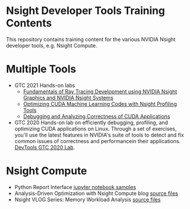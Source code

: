 # Nsight Developer Tools Training Contents
This repository contains training content for the various NVIDIA Nsight developer tools, e.g. Nsight Compute.

# Multiple Tools
* GTC 2021 Hands-on labs
  * [Fundamentals of Ray Tracing Development using NVIDIA Nsight Graphics and NVIDIA Nsight Systems](grfx/2021_gtc/x-gd-01-v1)
  * [Optimizing CUDA Machine Learning Codes with Nsight Profiling Tools](cuda/2021_gtc/x-ac-03-v1)
  * [Debugging and Analyzing Correctness of CUDA Applications](cuda/2021_gtc/x-ac-04-v1)
* GTC 2020 Hands-on lab on efficiently debugging, profiling, and optimizing CUDA applications on Linux. Through a set of exercises, you'll use the latest features in NVIDIA's suite of tools to detect and fix common issues of correctness and performancein their applications. [DevTools GTC 2020 Lab](cuda/2020_gtc).

# Nsight Compute
* Python Report Interface [jupyter notebook samples](cuda/nsight_compute/python_report_interface)
* Analysis-Driven Optimization with Nsight Compute blog [source files](cuda/2020_ncu_smem)
* Nsight VLOG Series: Memory Workload Analysis [source files](cuda/nsight_compute/vlog_memory_workload)

